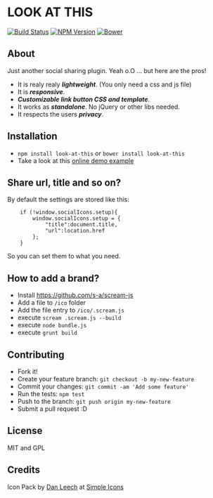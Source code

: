 # LOOK AT THIS
[![Build Status](http://img.shields.io/travis/s-a/look-at-this.svg?style=flat-square)](https://travis-ci.org/s-a/look-at-this)
[![NPM Version](http://img.shields.io/npm/v/look-at-this.svg?style=flat-square)](https://www.npmjs.org/package/look-at-this)
[![Bower](http://img.shields.io/bower/v/look-at-this.svg?style=flat-square)](http://bower.io/search/?q=look-at-this)


## About
Just another social sharing plugin. Yeah o.O ... but here are the pros!

 - It is realy realy ***lightweight***. (You only need a css and js file)
 - It is ***responsive***.
 - ***Customizable link button CSS and template***.
 - It works as ***standalone***. No jQuery or other libs needed.
 - It respects the users ***privacy***.


## Installation

 - ```npm install look-at-this``` or ```bower install look-at-this```
 - Take a look at this [online demo example](https://s-a.github.io/look-at-this/dist)


## Share url, title and so on?
By default the settings are stored like this:
```
	if (!window.socialIcons.setup){
		window.socialIcons.setup = {
			"title":document.title,
			"url":location.href
		};
	}
```
So you can set them to what you need.


## How to add a brand?

 - Install https://github.com/s-a/scream-js
 - Add a file to ```/ico``` folder
 - Add the file entry to ```/ico/.scream.js```
 - execute ```scream .scream.js --build```
 - execute ```node bundle.js```
 - execute ```grunt build```


## Contributing

 - Fork it!
 - Create your feature branch: `git checkout -b my-new-feature`
 - Commit your changes: `git commit -am 'Add some feature'`
 - Run the tests: `npm test`
 - Push to the branch: `git push origin my-new-feature`
 - Submit a pull request :D


## License
MIT and GPL

## Credits

Icon Pack by [Dan Leech](https://github.com/danleech) at [Simple Icons](https://github.com/danleech/simple-icons)